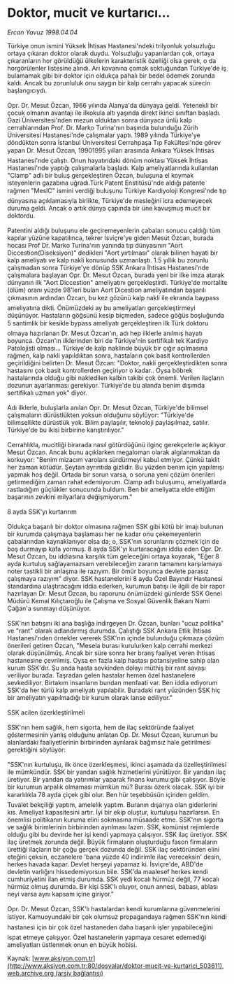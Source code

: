 # Doktor, mucit ve kurtarıcı...

*Ercan Yavuz 1998.04.04*

<div class="pNewsDetailMainContent ctx_content" itemprop="articleBody">
 Türkiye onun ismini Yüksek İhtisas Hastanesi'ndeki trilyonluk yolsuzluğu ortaya çıkaran doktor olarak duydu. Yolsuzluğu yapanlardan çok, ortaya çıkaranların hor görüldüğü ülkelerin karakteristik özelliği olsa gerek, o da horgörülenler listesine alındı. Arı kovanına çomak soktuğundan Türkiye'de iş bulamamak gibi bir doktor için oldukça pahalı bir bedel ödemek zorunda kaldı. Ancak bu zorunluluk onu saygın bir kalp cerrahı yapacak sürecin başlangıcıydı.
 <br/>
 <br/>
 Opr. Dr. Mesut Özcan, 1966 yılında Alanya'da dünyaya geldi. Yetenekli bir çocuk olmanın avantajı ile ilkokula altı yaşında direkt ikinci sınıftan başladı. Gazi Üniversitesi'nden mezun olduktan sonra dünyaca ünlü kalp cerrahlarından Prof. Dr. Marko Turina'nın başında bulunduğu Zürih Üniversitesi Hastanesi'nde çalışmalar yaptı. 1989 yılında Türkiye'ye döndükten sonra İstanbul Üniversitesi Cerrahpaşa Tıp Fakültesi'nde görev yapan Dr. Mesut Özcan, 19901995 yılları arasında Ankara Yüksek İhtisas Hastanesi'nde çalıştı. Onun hayatındaki dönüm noktası Yüksek İhtisas Hastanesi'nde yaptığı çalışmalarla başladı. Kalp ameliyatlarında kullanılan "Clamp" adlı bir buluş gerçekleştiren Özcan, buluşuna el koymak isteyenlerin gazabına uğradı.Türk Patent Enstitüsü'nde aldığı patente rağmen "MeslC" ismini verdiği buluşunu Türkiye Kardiyoloji Kongresi'nde tıp dünyasına açıklamasıyla birlikte, Türkiye'de mesleğini icra edemeyecek duruma geldi. Ancak o artık dünya çapında bir üne kavuşmuş mucit bir doktordu.
 <br/>
 <br/>
 Patentini aldığı buluşunu ele geçiremeyenlerin çabaları sonucu çaldığı tüm kapılar yüzüne kapatılınca, tekrer İsviçre'ye giden Mesut Özcan, burada hocası Prof Dr. Marko Turina'nın yanında tıp dünyasının "Aort Diccestion(Diseksiyon)" dedikleri "Aort yırtılması" olarak bilinen hayati bir kalp ameliyatı ve kalp nakli konusunda uzmanlaştı. 1.5 yıllık bu zorunlu çalışmadan sonra Türkiye'ye dönüp SSK Ankara İhtisas Hastanesi'nde çalışmalara başlayan Opr. Dr. Mesut Özcan, burada yeni bir ilke imza atarak dünyanın ilk "Aort Diccestion" ameliyatını gerçekleştirdi. Türkiye'de mortalite (ölüm) oranı yüzde 98'leri bulan Aort Dicestion ameliyatından başarılı çıkmasının ardından Özcan, bu kez gözünü kalp nakli ile ekranda baypass ameliyatına dikti. Önümüzdeki ay bu ameliyatları gerçekleştirmeyi düşünüyor. Hastaların göğsünü kesip biçmeden, sadece göğüs boşluğunda 5 santimlik bir kesikle bypass ameliyatı gerçekleştiren ilk Türk doktoru olmaya hazırlanan Dr. Mesut Özcan'ın, adı hep ilklerle anılmış hayatı boyunca. Özcan'ın ilklerinden biri de Türkiye'nin sertifikalı tek Kardiyo Patolojisti olması... Türkiye'de kalp naklinde büyük bir çığır açılmasına rağmen, kalp nakli yapıldıktan sonra, hastaların çok basit kontrollerden geçirildiğini belirten Dr. Mesut Özcan: "Doktor, nakli gerçekleştirdikten sonra hastasını çok basit kontrollerden geçiriyor o kadar.. Oysa böbrek hastalarında olduğu gibi nakledilen kalbin takibi çok önemli. Verilen ilaçların dozunun ayarlanması gerekiyor. Türkiye'de bu alanda benim dışımda sertifikalı uzman yok" diyor.
 <br/>
 <br/>
 Adı ilklerle, buluşlarla anılan Opr. Dr. Mesut Özcan, Türkiye'de bilimsel çalışmaların dürüstlükten yoksun olduğunu söylüyor: "Türkiye'de bilimsellikte dürüstlük yok. Bilim paylaşılır, teknoloji paylaşılmaz, satılır. Türkiye'de bu ikisi birbirine karıştırılıyor."
 <br/>
 <br/>
 Cerrahlıkla, mucitliği birarada nasıl götürdüğünü ilginç gerekçelerle açıklıyor Mesut Özcan. Ancak bunu açıklarken megaloman olarak algılanmaktan da korkuyor: "Benim mizacım varolanı sürdürmeyi kabul etmiyor. Çünkü taklit her zaman kötüdür. Şeytan ayrıntıda gizlidir. Bu yüzden benim için yapılmışı yapmak hoş değil. Ortada bir sorun varsa, o soruna yeni çözüm önerileri getirmediğim zaman rahat edemiyorum. Clamp adlı buluşumu, ameliyatlarda rastladığım güçlükler sonucunda buldum. Ben bir ameliyatta elde ettiğim başarının zevkini milyarlara değişmiyorum."
 <br/>
 <br/>
 8 ayda SSK'yı kurtarırım
 <br/>
 <br/>
 Oldukça başarılı bir doktor olmasına rağmen SSK gibi kötü bir imajı bulunan bir kurumda çalışmaya başlaması her ne kadar onu çekemeyenlerin çabalarından kaynaklanıyor olsa da; o, SSK'nın sorunlarını çözmek için de boş durmayıp kafa yormuş. 8 ayda SSK'yı kurtaracağını iddia eden Opr. Dr. Mesut Özcan, bu iddiasına karşılık tüm geleceğini ortaya koyarak, "Eğer 8 ayda kurtuluş sağlayamazsam verebileceğim zararın tamamını karşılamaya noter tastikli bir anlaşma ile razıyım. Bir ömür boyunca devlete parasız çalışmaya razıyım" diyor. SSK hastanelerini 8 ayda Özel Bayındır Hastanesi standardına ulaştıracağını iddia ederken, kurumun batışı ile ilgili de bir rapor hazırlayan Dr. Mesut Özcan, bu raporunu önümüzdeki günlerde SSK Genel Müdürü Kemal Kılıçtaroğlu ile Çalışma ve Sosyal Güvenlik Bakanı Nami Çağan'a sunmayı düşünüyor.
 <br/>
 <br/>
 SSK'nın batışını iki ana başlığa indirgeyen Dr. Özcan, bunları "ucuz politika" ve "rant" olarak adlandırmış durumda. Çalıştığı SSK Ankara Etlik İhtisas Hastanesi'nden örnekler vererek SSK'nın içinde bulunduğu çıkmaza çözüm önerileri getiren Özcan, "Mesela burası kurulurken kalp cerrahi merkezi olarak düşünülmüş. Ancak bir süre sonra her branş faaliyet veren ihtisas hastanesine çevrilmiş. Oysa en fazla kalp hastası potansiyeline sahip olan kurum SSK'dır. Şu anda hasta sevkinden dolayı müthiş bir rant savaşı veriliyor burada. Taşradan gelen hastalar hemen özel hastanelere sevkediliyor. Birtakım insanların bundan menfaati var. Ben iddia ediyorum SSK'da her türlü kalp ameliyatı yapılabilir. Buradaki rant yüzünden SSK hiç bir ameliyatın yapılmadığı bir kurum olarak lanse ediliyor."
 <br/>
 <br/>
 SSK acilen özerkleştirilmeli
 <br/>
 <br/>
 SSK'nın hem sağlık, hem sigorta, hem de ilaç sektöründe faaliyet göstermesinin yanlış olduğunu anlatan Op. Dr. Mesut Özcan, kurumun bu alanlardaki faaliyetlerinin birbirinden ayrılarak bağımsız hale getirilmesi gerektiğini söylüyor:
 <br/>
 <br/>
 "SSK'nın kurtuluşu, ilk önce özerkleşmesi, ikinci aşamada da özelleştirilmesi ile mümkündür. SSK bir yandan sağlık hizmetlerini yürütüyor. Bir yandan ilaç üretiyor. Bir yandan da yatırımlar yaparak finans kurumu gibi çalışıyor. Böyle bir kurumun arpalık olmaması mümkün mü? Burası özerk olacak. SSK iyi bir kararlılıkla 78 ayda çiçek gibi olur. Ben hür teşebbüsün içinden geldim. Tuvalet bekçiliği yaptım, amelelik yaptım. Buranın dışarıya olan giderlerini kıs. Ameliyat kapasitesini artır. İyi bir ekip oluştur, kurtuluşu hazırlarsın. En önemlisi politikanın kuruma elini sokmasına müsaade etme. SSK'nın sigorta ve sağlık birimlerinin birbirinden ayrılması lazım. SSK, komünist rejimlerde olduğu gibi bu devirde her işi kendi yapmaya çalışıyor. SSK ilaç üretiyor. SSK ilaç üretmek zorunda değil. Büyük firmaların oluşturduğu fason firmaların ürettiği ilaçların bir çoğu gerçek dozunda değil. SSK ilaç sektöründen elini eteğini çeksin, eczanelere 'bana yüzde 40 indirimle ilaç vereceksin' desin, herkes havada kapar. Devlet herşeyi yapamaz ki. İsviçre'de, ABD'de devletin varlığını hissedemiyorsun bile. SSK'da maalesef herkes kendi cumhuriyetini ilan etmiş durumda. SSK yedi kocalı hürmüz değil, 77 kocalı hürmüz olmuş durumda. Bir kişi SSK'lı oluyor, onun annesi, babası, ablası neyi varsa aynı kapsam içine giriyor."
 <br/>
 <br/>
 Opr. Dr. Mesut Özcan, SSK'lı hastalardan kendi kurumlarına güvenmelerini istiyor. Kamuoyundaki bir çok olumsuz propagandaya rağmen SSK'nın kendi hastanesi için bir çok özel hastaneden daha başarılı işler yapabileceğini ispat etmeye çalışıyor. Özel hastanelerin yapmaya cesaret edemediği ameliyatları üstlenmek onun en büyük hobisi.
 <br/>
</div>


Kaynak: [www.aksiyon.com.tr](http://www.aksiyon.com.tr:80/dosyalar/doktor-mucit-ve-kurtarici_503611), [web.archive.org (arşiv bağlantısı)](http://web.archive.org/web/20160301234512/http://www.aksiyon.com.tr:80/dosyalar/doktor-mucit-ve-kurtarici_503611)
